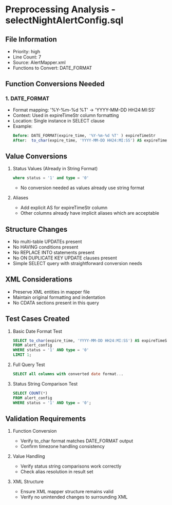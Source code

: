 # Preprocessing Analysis - selectNightAlertConfig.sql

## File Information
- Priority: high
- Line Count: 7
- Source: AlertMapper.xml
- Functions to Convert: DATE_FORMAT

## Function Conversions Needed

### 1. DATE_FORMAT
- Format mapping: '%Y-%m-%d %T' → 'YYYY-MM-DD HH24:MI:SS'
- Context: Used in expireTimeStr column formatting
- Location: Single instance in SELECT clause
- Example:
  ```sql
  Before: DATE_FORMAT(expire_time, '%Y-%m-%d %T' ) expireTimeStr
  After:  to_char(expire_time, 'YYYY-MM-DD HH24:MI:SS') AS expireTimeStr
  ```

## Value Conversions
1. Status Values (Already in String Format)
   ```sql
   where status = '1' and type = '0'
   ```
   - No conversion needed as values already use string format

2. Aliases
   - Add explicit AS for expireTimeStr column
   - Other columns already have implicit aliases which are acceptable

## Structure Changes
- No multi-table UPDATEs present
- No HAVING conditions present
- No REPLACE INTO statements present
- No ON DUPLICATE KEY UPDATE clauses present
- Simple SELECT query with straightforward conversion needs

## XML Considerations
- Preserve XML entities in mapper file
- Maintain original formatting and indentation
- No CDATA sections present in this query

## Test Cases Created
1. Basic Date Format Test
   ```sql
   SELECT to_char(expire_time, 'YYYY-MM-DD HH24:MI:SS') AS expireTimeStr
   FROM alert_config
   WHERE status = '1' AND type = '0'
   LIMIT 1;
   ```

2. Full Query Test
   ```sql
   SELECT all columns with converted date format...
   ```

3. Status String Comparison Test
   ```sql
   SELECT COUNT(*)
   FROM alert_config
   WHERE status = '1' AND type = '0';
   ```

## Validation Requirements
1. Function Conversion
   - Verify to_char format matches DATE_FORMAT output
   - Confirm timezone handling consistency

2. Value Handling
   - Verify status string comparisons work correctly
   - Check alias resolution in result set

3. XML Structure
   - Ensure XML mapper structure remains valid
   - Verify no unintended changes to surrounding XML

